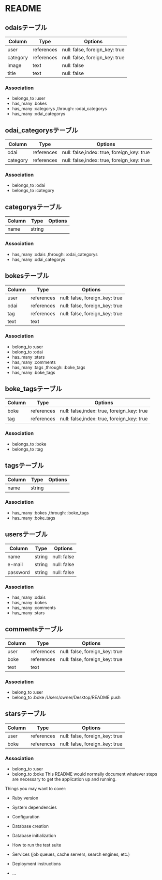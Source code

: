# README

## odaisテーブル
|Column|Type|Options|
|------|----|-------|
|user|references|null: false, foreign_key: true|
|category|references|null: false, foreign_key: true|
|image|text|null: false|
|title|text|null: false|

### Association
- belongs_to :user
- has_many :bokes
- has_many :categorys ,through: :odai_categorys
- has_many :odai_categorys


## odai_categorysテーブル
|Column|Type|Options|
|------|----|-------|
|odai|references|null: false,index: true, foreign_key: true|
|category|references|null: false,index: true, foreign_key: true|

### Association
- belongs_to :odai
- belongs_to :category


## categorysテーブル
|Column|Type|Options|
|------|----|-------|
|name|string|

### Association
- has_many :odais ,through: :odai_categorys
- has_many :odai_categorys






## bokesテーブル
|Column|Type|Options|
|------|----|-------|
|user|references|null: false, foreign_key: true|
|odai|references|null: false, foreign_key: true|
|tag|references|null: false, foreign_key: true|
|text|text|

### Association
- belong_to :user
- belong_to :odai
- has_many :stars
- has_many :comments
- has_many :tags ,through: :boke_tags
- has_many :boke_tags

## boke_tagsテーブル
|Column|Type|Options|
|------|----|-------|
|boke|references|null: false,index: true, foreign_key: true|
|tag|references|null: false,index: true, foreign_key: true|

### Association
- belongs_to :boke
- belongs_to :tag

## tagsテーブル
|Column|Type|Options|
|------|----|-------|
|name|string|

### Association
- has_many :bokes ,through: :boke_tags
- has_many :boke_tags





## usersテーブル
|Column|Type|Options|
|------|----|-------|
|name|string|null: false|
|e-mail|string|null: false|
|password|string|null: false|

### Association
- has_many :odais
- has_many :bokes
- has_many :comments
- has_many :stars


## commentsテーブル
|Column|Type|Options|
|------|----|-------|
|user|references|null: false, foreign_key: true|
|boke|references|null: false, foreign_key: true|
|text|text|

### Association
- belong_to :user
- belong_to :boke
/Users/owner/Desktop/README push


## starsテーブル
|Column|Type|Options|
|------|----|-------|
|user|references|null: false, foreign_key: true|
|boke|references|null: false, foreign_key: true|

### Association
- belong_to :user
- belong_to :boke
This README would normally document whatever steps are necessary to get the
application up and running.

Things you may want to cover:

* Ruby version

* System dependencies

* Configuration

* Database creation

* Database initialization

* How to run the test suite

* Services (job queues, cache servers, search engines, etc.)

* Deployment instructions

* ...

